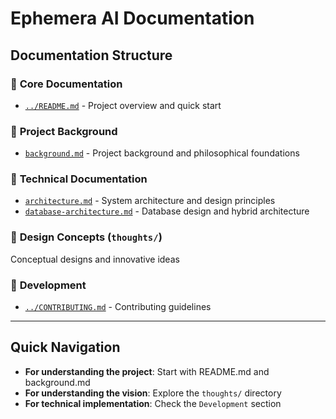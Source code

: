 # Ephemera AI Documentation

## Documentation Structure

### 📁 **Core Documentation**
- [`../README.md`](../README.md) - Project overview and quick start

### 📁 **Project Background**
- [`background.md`](background.md) - Project background and philosophical foundations

### 📁 **Technical Documentation**
- [`architecture.md`](architecture.md) - System architecture and design principles
- [`database-architecture.md`](database-architecture.md) - Database design and hybrid architecture

### 📁 **Design Concepts** (`thoughts/`)
Conceptual designs and innovative ideas

### 📁 **Development**
- [`../CONTRIBUTING.md`](../CONTRIBUTING.md) - Contributing guidelines

---

## Quick Navigation

- **For understanding the project**: Start with README.md and background.md
- **For understanding the vision**: Explore the `thoughts/` directory
- **For technical implementation**: Check the `Development` section